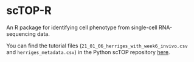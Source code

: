 # scTOP-R
An R package for identifying cell phenotype from single-cell RNA-sequencing data.

You can find the tutorial files (`21_01_06_herriges_with_week6_invivo.csv` and `herriges_metadata.csv`) in the Python scTOP repository [here](https://github.com/Emergent-Behaviors-in-Biology/scTOP/tree/main/tutorial).
